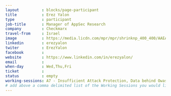 ```yaml
---
layout          : blocks/page-participant
title           : Erez Yalon
type            : participant
job-title       : Manager of AppSec Research
company         : Checkmarx
travel-from     : Israel
image           : https://media.licdn.com/mpr/mpr/shrinknp_400_400/AAEAAQAAAAAAAAJTAAAAJDQxNGRiMjJkLWJlMjYtNDM5YS05ZmIxLTNjN2I2MjFmODE5Ng.jpg
linkedin        : erezyalon 
twiter          : ErezYalon
facebook        :
website         : https://www.linkedin.com/in/erezyalon/
email           :
when-day        : Wed,Thu,Fri
ticket          :
status          : empty
working-sessions: A7 - Insufficient Attack Protection, Data behind Owasp Top 10 2017, Implications of Owasp Top 10 2017, Is the Owasp Top 10 Data Collection Open, What Should be Added to the Top 10, AWS Lambda Security,Docker Security, Benchmark Project
# add above a comma delimited list of the Working Sessions you would like to attend (use the session's title)
---
```


<!-- put more details about participant here -->
